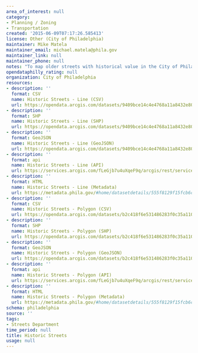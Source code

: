 ```yaml
---
area_of_interest: null
category:
- Planning / Zoning
- Transportation
created: '2015-06-09T07:17:26.585413'
license: Other (City of Philadelphia)
maintainer: Mike Matela
maintainer_email: michael.matela@phila.gov
maintainer_link: null
maintainer_phone: null
notes: "To map older streets with historical value in the City of Philadelphia."
opendataphilly_rating: null
organization: City of Philadelphia
resources:
- description: ''
  format: CSV
  name: Historic Streets - Line (CSV)
  url: https://opendata.arcgis.com/datasets/9409bce14c4e4768a11a8432e80bfa68_0.csv
- description: ''
  format: SHP
  name: Historic Streets - Line (SHP)
  url: https://opendata.arcgis.com/datasets/9409bce14c4e4768a11a8432e80bfa68_0.zip
- description: ''
  format: GeoJSON
  name: Historic Streets - Line (GeoJSON)
  url: https://opendata.arcgis.com/datasets/9409bce14c4e4768a11a8432e80bfa68_0.geojson
- description: ''
  format: api
  name: Historic Streets - Line (API)
  url: https://services.arcgis.com/fLeGjb7u4uXqeF9q/arcgis/rest/services/Historic_Streets/FeatureServer/0/query?outFields=*&where=1%3D1
- description: ''
  format: HTML
  name: Historic Streets - Line (Metadata)
  url: https://metadata.phila.gov/#home/datasetdetails/555f8129f15fcb6c6ed44105/representationdetails/5571b1b3e4fb1d91393c2138/
- description: ''
  format: CSV
  name: Historic Streets - Polygon (CSV)
  url: https://opendata.arcgis.com/datasets/b2c418f6e531486283f0c35a1104faee_0.csv
- description: ''
  format: SHP
  name: Historic Streets - Polygon (SHP)
  url: https://opendata.arcgis.com/datasets/b2c418f6e531486283f0c35a1104faee_0.zip
- description: ''
  format: GeoJSON
  name: Historic Streets - Polygon (GeoJSON)
  url: https://opendata.arcgis.com/datasets/b2c418f6e531486283f0c35a1104faee_0.geojson
- description: ''
  format: api
  name: Historic Streets - Polygon (API)
  url: https://services.arcgis.com/fLeGjb7u4uXqeF9q/arcgis/rest/services/Historic_Streets_Poly/FeatureServer/0/query?outFields=*&where=1%3D1
- description: ''
  format: HTML
  name: Historic Streets - Polygon (Metadata)
  url: https://metadata.phila.gov/#home/datasetdetails/555f8129f15fcb6c6ed44105/representationdetails/5571b1b3e4fb1d91393c2139/
schema: philadelphia
source: ''
tags:
- Streets Department
time_period: null
title: Historic Streets
usage: null
---
```


